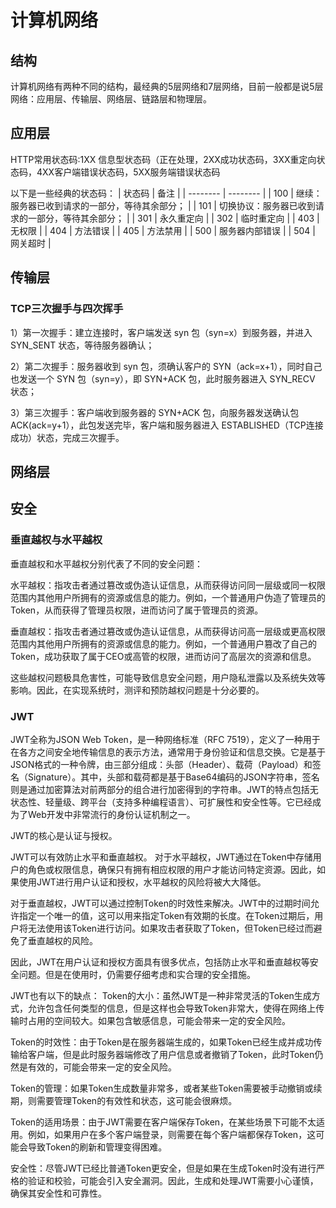 # 计算机网络

## 结构
计算机网络有两种不同的结构，最经典的5层网络和7层网络，目前一般都是说5层网络：应用层、传输层、网络层、链路层和物理层。


## 应用层
HTTP常用状态码:1XX 信息型状态码（正在处理，2XX成功状态码，3XX重定向状态码，4XX客户端错误状态码，5XX服务端错误状态码

以下是一些经典的状态码：
| 状态码   | 备注     |
| -------- | -------- | 
| 100 | 继续：服务器已收到请求的一部分，等待其余部分； | 
| 101 | 切换协议：服务器已收到请求的一部分，等待其余部分； | 
| 301 | 永久重定向 | 
| 302 | 临时重定向 |
| 403 | 无权限 |
| 404 | 方法错误 |
| 405 | 方法禁用 |
| 500 | 服务器内部错误 |
| 504 | 网关超时 |

## 传输层
### TCP三次握手与四次挥手
1）第一次握手：建立连接时，客户端发送 syn 包（syn=x）到服务器，并进入 SYN_SENT 状态，等待服务器确认；

2）第二次握手：服务器收到 syn 包，须确认客户的 SYN（ack=x+1），同时自己也发送一个 SYN 包（syn=y），即 SYN+ACK 包，此时服务器进入 SYN_RECV 状态；

3）第三次握手：客户端收到服务器的 SYN+ACK 包，向服务器发送确认包 ACK(ack=y+1），此包发送完毕，客户端和服务器进入 ESTABLISHED（TCP连接成功）状态，完成三次握手。

## 网络层

## 安全
### 垂直越权与水平越权
垂直越权和水平越权分别代表了不同的安全问题：

水平越权：指攻击者通过篡改或伪造认证信息，从而获得访问同一层级或同一权限范围内其他用户所拥有的资源或信息的能力。例如，一个普通用户伪造了管理员的Token，从而获得了管理员权限，进而访问了属于管理员的资源。

垂直越权：指攻击者通过篡改或伪造认证信息，从而获得访问高一层级或更高权限范围内其他用户所拥有的资源或信息的能力。例如，一个普通用户篡改了自己的Token，成功获取了属于CEO或高管的权限，进而访问了高层次的资源和信息。

这些越权问题极具危害性，可能导致信息安全问题，用户隐私泄露以及系统失效等影响。因此，在实现系统时，测评和预防越权问题是十分必要的。

### JWT
JWT全称为JSON Web Token，是一种网络标准（RFC 7519），定义了一种用于在各方之间安全地传输信息的表示方法，通常用于身份验证和信息交换。它是基于JSON格式的一种令牌，由三部分组成：头部（Header）、载荷（Payload）和签名（Signature）。其中，头部和载荷都是基于Base64编码的JSON字符串，签名则是通过加密算法对前两部分的组合进行加密得到的字符串。JWT的特点包括无状态性、轻量级、跨平台（支持多种编程语言）、可扩展性和安全性等。它已经成为了Web开发中非常流行的身份认证机制之一。

JWT的核心是认证与授权。

JWT可以有效防止水平和垂直越权。
对于水平越权，JWT通过在Token中存储用户的角色或权限信息，确保只有拥有相应权限的用户才能访问特定资源。因此，如果使用JWT进行用户认证和授权，水平越权的风险将被大大降低。

对于垂直越权，JWT可以通过控制Token的时效性来解决。JWT中的过期时间允许指定一个唯一的值，这可以用来指定Token有效期的长度。在Token过期后，用户将无法使用该Token进行访问。如果攻击者获取了Token，但Token已经过而避免了垂直越权的风险。

因此，JWT在用户认证和授权方面具有很多优点，包括防止水平和垂直越权等安全问题。但是在使用时，仍需要仔细考虑和实合理的安全措施。

JWT也有以下的缺点：
Token的大小：虽然JWT是一种非常灵活的Token生成方式，允许包含任何类型的信息，但是这样也会导致Token非常大，使得在网络上传输时占用的空间较大。如果包含敏感信息，可能会带来一定的安全风险。

Token的时效性：由于Token是在服务器端生成的，如果Token已经生成并成功传输给客户端，但是此时服务器端修改了用户信息或者撤销了Token，此时Token仍然是有效的，可能会带来一定的安全风险。

Token的管理：如果Token生成数量非常多，或者某些Token需要被手动撤销或续期，则需要管理Token的有效性和状态，这可能会很麻烦。

Token的适用场景：由于JWT需要在客户端保存Token，在某些场景下可能不太适用。例如，如果用户在多个客户端登录，则需要在每个客户端都保存Token，这可能会导致Token的刷新和管理变得困难。

安全性：尽管JWT已经比普通Token更安全，但是如果在生成Token时没有进行严格的验证和校验，可能会引入安全漏洞。因此，生成和处理JWT需要小心谨慎，确保其安全性和可靠性。